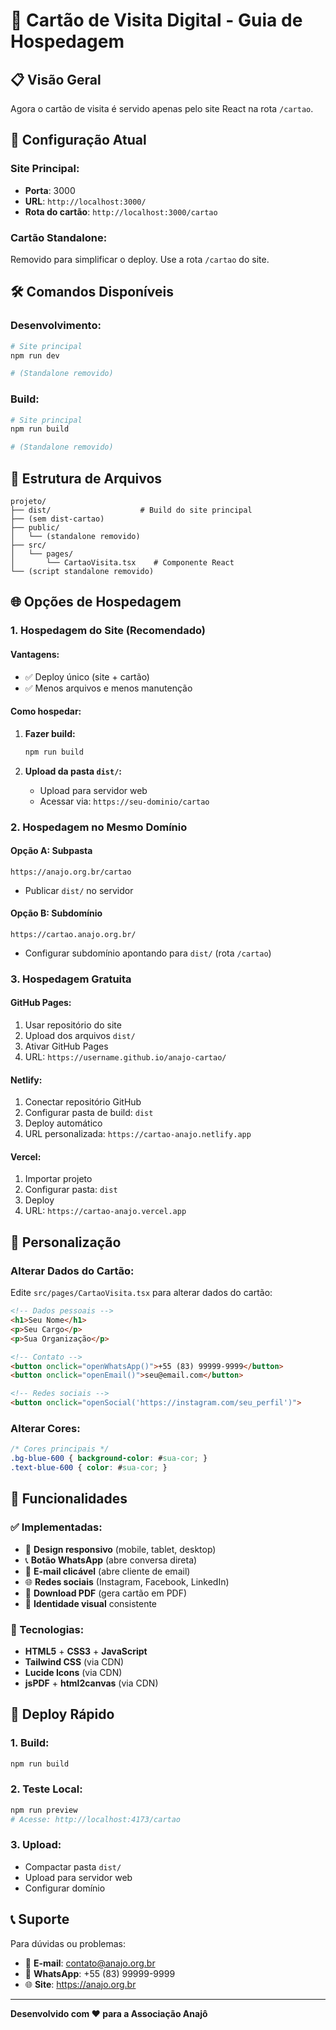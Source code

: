 # 🎯 Cartão de Visita Digital - Guia de Hospedagem

## 📋 Visão Geral

Agora o cartão de visita é servido apenas pelo site React na rota `/cartao`.

## 🚀 Configuração Atual

### **Site Principal:**
- **Porta**: 3000
- **URL**: `http://localhost:3000/`
- **Rota do cartão**: `http://localhost:3000/cartao`

### **Cartão Standalone:**
Removido para simplificar o deploy. Use a rota `/cartao` do site.

## 🛠️ Comandos Disponíveis

### **Desenvolvimento:**
```bash
# Site principal
npm run dev

# (Standalone removido)
```

### **Build:**
```bash
# Site principal
npm run build

# (Standalone removido)
```

## 📁 Estrutura de Arquivos

```
projeto/
├── dist/                    # Build do site principal
├── (sem dist-cartao)
├── public/
│   └── (standalone removido)
├── src/
│   └── pages/
│       └── CartaoVisita.tsx    # Componente React
└── (script standalone removido)
```

## 🌐 Opções de Hospedagem

### **1. Hospedagem do Site (Recomendado)**

#### **Vantagens:**
- ✅ Deploy único (site + cartão)
- ✅ Menos arquivos e menos manutenção

#### **Como hospedar:**
1. **Fazer build:**
   ```bash
   npm run build
   ```

2. **Upload da pasta `dist/`:**
   - Upload para servidor web
   - Acessar via: `https://seu-dominio/cartao`

### **2. Hospedagem no Mesmo Domínio**

#### **Opção A: Subpasta**
```
https://anajo.org.br/cartao
```
- Publicar `dist/` no servidor

#### **Opção B: Subdomínio**
```
https://cartao.anajo.org.br/
```
- Configurar subdomínio apontando para `dist/` (rota `/cartao`)

### **3. Hospedagem Gratuita**

#### **GitHub Pages:**
1. Usar repositório do site
2. Upload dos arquivos `dist/`
3. Ativar GitHub Pages
4. URL: `https://username.github.io/anajo-cartao/`

#### **Netlify:**
1. Conectar repositório GitHub
2. Configurar pasta de build: `dist`
3. Deploy automático
4. URL personalizada: `https://cartao-anajo.netlify.app`

#### **Vercel:**
1. Importar projeto
2. Configurar pasta: `dist`
3. Deploy
4. URL: `https://cartao-anajo.vercel.app`

## 🔧 Personalização

### **Alterar Dados do Cartão:**
Edite `src/pages/CartaoVisita.tsx` para alterar dados do cartão:

```html
<!-- Dados pessoais -->
<h1>Seu Nome</h1>
<p>Seu Cargo</p>
<p>Sua Organização</p>

<!-- Contato -->
<button onclick="openWhatsApp()">+55 (83) 99999-9999</button>
<button onclick="openEmail()">seu@email.com</button>

<!-- Redes sociais -->
<button onclick="openSocial('https://instagram.com/seu_perfil')">
```

### **Alterar Cores:**
```css
/* Cores principais */
.bg-blue-600 { background-color: #sua-cor; }
.text-blue-600 { color: #sua-cor; }
```

## 📱 Funcionalidades

### **✅ Implementadas:**
- 📱 **Design responsivo** (mobile, tablet, desktop)
- 📞 **Botão WhatsApp** (abre conversa direta)
- 📧 **E-mail clicável** (abre cliente de email)
- 🌐 **Redes sociais** (Instagram, Facebook, LinkedIn)
- 📄 **Download PDF** (gera cartão em PDF)
- 🎨 **Identidade visual** consistente

### **🔧 Tecnologias:**
- **HTML5** + **CSS3** + **JavaScript**
- **Tailwind CSS** (via CDN)
- **Lucide Icons** (via CDN)
- **jsPDF** + **html2canvas** (via CDN)

## 🚀 Deploy Rápido

### **1. Build:**
```bash
npm run build
```

### **2. Teste Local:**
```bash
npm run preview
# Acesse: http://localhost:4173/cartao
```

### **3. Upload:**
- Compactar pasta `dist/`
- Upload para servidor web
- Configurar domínio

## 📞 Suporte

Para dúvidas ou problemas:
- 📧 **E-mail**: contato@anajo.org.br
- 📱 **WhatsApp**: +55 (83) 99999-9999
- 🌐 **Site**: https://anajo.org.br

---

**Desenvolvido com ❤️ para a Associação Anajô**

